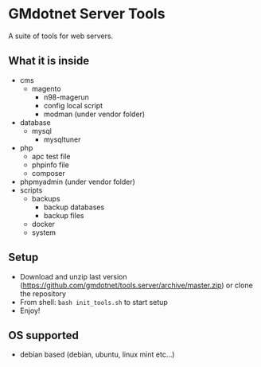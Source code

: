# GMdotnet Server Tools

A suite of tools for web servers.

## What it is inside

- cms
  - magento
    - n98-magerun
    - config local script
    - modman (under vendor folder)
- database
  - mysql
    - mysqltuner
- php
  - apc test file
  - phpinfo file
  - composer
- phpmyadmin (under vendor folder)
- scripts
  - backups
    - backup databases
    - backup files
  - docker
  - system  
  
## Setup  
  
- Download and unzip last version (https://github.com/gmdotnet/tools.server/archive/master.zip) or clone the repository
- From shell: `bash init_tools.sh` to start setup
- Enjoy!
  
## OS supported

- debian based (debian, ubuntu, linux mint etc...)
